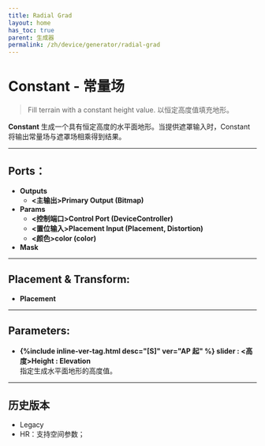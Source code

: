 ```yaml
---
title: Radial Grad
layout: home
has_toc: true
parent: 生成器
permalink: /zh/device/generator/radial-grad
---
```

# Constant - 常量场

> Fill terrain with a constant height value.
> 以恒定高度值填充地形。

**Constant** 生成一个具有恒定高度的水平面地形。当提供遮罩输入时，Constant 将输出常量场与遮罩场相乘得到结果。

---
## Ports：
- **Outputs**
	- **\<主输出\>Primary Output (Bitmap)**
- **Params**
	- **\<控制端口\>Control Port (DeviceController)**
	- **\<置位输入\>Placement Input (Placement, Distortion)**
	- **\<颜色\>color (color)**
- **Mask**

---
## Placement & Transform:
- **Placement**

---
## Parameters:
- **{%include inline-ver-tag.html desc="[S]" ver="AP 起" %} slider : \<高度\>Height : Elevation**   
	指定生成水平面地形的高度值。

---
## 历史版本

- Legacy
- HR：支持空间参数；